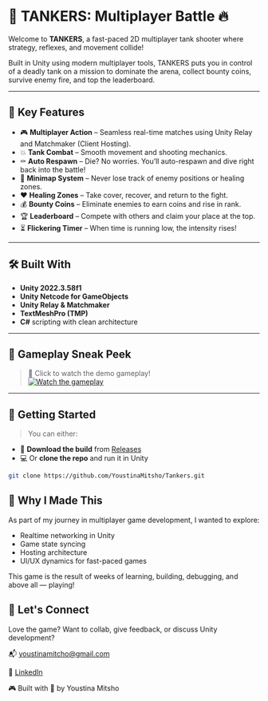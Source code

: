 # 🚀 TANKERS: Multiplayer Battle 🔥

Welcome to **TANKERS**, a fast-paced 2D multiplayer tank shooter where strategy, reflexes, and movement collide!

Built in Unity using modern multiplayer tools, TANKERS puts you in control of a deadly tank on a mission to dominate the arena, collect bounty coins, survive enemy fire, and top the leaderboard.

---

## 🧠 Key Features

- 🎮 **Multiplayer Action** – Seamless real-time matches using Unity Relay and Matchmaker (Client Hosting).
- 💥 **Tank Combat** – Smooth movement and shooting mechanics.
- ⚰️ **Auto Respawn** – Die? No worries. You’ll auto-respawn and dive right back into the battle!
- 🧭 **Minimap System** – Never lose track of enemy positions or healing zones.
- ❤️ **Healing Zones** – Take cover, recover, and return to the fight.
- 💰 **Bounty Coins** – Eliminate enemies to earn coins and rise in rank.
- 🏆 **Leaderboard** – Compete with others and claim your place at the top.
- ⏳ **Flickering Timer** – When time is running low, the intensity rises!

---

## 🛠️ Built With

- **Unity 2022.3.58f1**
- **Unity Netcode for GameObjects**
- **Unity Relay & Matchmaker**
- **TextMeshPro (TMP)**
- **C#** scripting with clean architecture

---

## 📸 Gameplay Sneak Peek

> 🔽 Click to watch the demo gameplay!  
[![Watch the gameplay](https://img.youtube.com/vi/n7xuWa_hQbQ/0.jpg)](https://youtu.be/n7xuWa_hQbQ)

---

## 🚀 Getting Started

> You can either:
- 🧪 **Download the build** from [Releases](https://github.com/YoustinaMitcho/Tankers/releases/latest)
- 💻 Or **clone the repo** and run it in Unity

```bash
git clone https://github.com/YoustinaMitsho/Tankers.git
```

## 🙋 Why I Made This
As part of my journey in multiplayer game development, I wanted to explore:

- Realtime networking in Unity
- Game state syncing
- Hosting architecture
- UI/UX dynamics for fast-paced games

This game is the result of weeks of learning, building, debugging, and above all — playing!


## 🙌 Let's Connect
Love the game? Want to collab, give feedback, or discuss Unity development?

📬 youstinamitcho@gmail.com

🔗 [LinkedIn](https://www.linkedin.com/in/youstina-mitcho)


🎮 Built with 💙 by Youstina Mitsho
